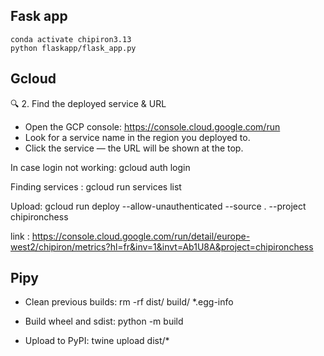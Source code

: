 

## Fask app
```
conda activate chipiron3.13
python flaskapp/flask_app.py
```

## Gcloud
🔍 2. Find the deployed service & URL
 - Open the GCP console: https://console.cloud.google.com/run
 - Look for a service name in the region you deployed to.
 - Click the service — the URL will be shown at the top.

In case login not working:
gcloud auth login

Finding services : gcloud run services list

Upload: gcloud run deploy   --allow-unauthenticated --source .  --project chipironchess

link : https://console.cloud.google.com/run/detail/europe-west2/chipiron/metrics?hl=fr&inv=1&invt=Ab1U8A&project=chipironchess


## Pipy

 - Clean previous builds:
rm -rf dist/ build/ *.egg-info

 - Build wheel and sdist:
python -m build

 - Upload to PyPI:
twine upload dist/*
